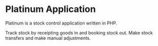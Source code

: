 Platinum Application
====================
Platinum is a stock control application written in PHP.

Track stock by receipting goods in and booking stock out. Make stock transfers and
make manual adjustments.